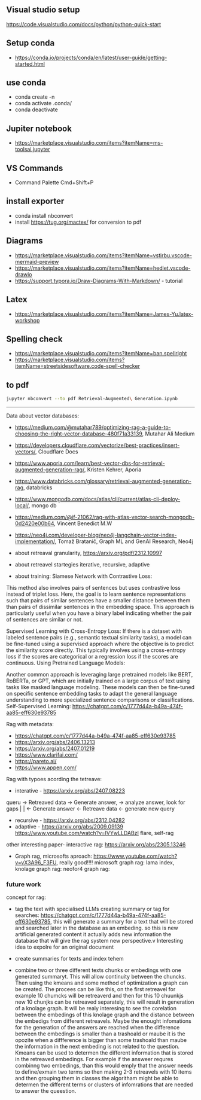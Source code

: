 

## Visual studio setup
https://code.visualstudio.com/docs/python/python-quick-start

## Setup conda
* https://conda.io/projects/conda/en/latest/user-guide/getting-started.html

## use conda
* conda create -n <environmentName>
* conda activate .conda/ 
* conda deactivate

## Jupiter notebook
* https://marketplace.visualstudio.com/items?itemName=ms-toolsai.jupyter

## VS Commands
* Command Palette  Cmd+Shift+P

## install exporter
* conda install nbconvert
* install https://tug.org/mactex/ for conversion to pdf

## Diagrams
* https://marketplace.visualstudio.com/items?itemName=vstirbu.vscode-mermaid-preview
* https://marketplace.visualstudio.com/items?itemName=hediet.vscode-drawio
* https://support.typora.io/Draw-Diagrams-With-Markdown/ - tutorial

## Latex
* https://marketplace.visualstudio.com/items?itemName=James-Yu.latex-workshop

## Spelling check
* https://marketplace.visualstudio.com/items?itemName=ban.spellright
* https://marketplace.visualstudio.com/items?itemName=streetsidesoftware.code-spell-checker

## to pdf
```bash
jupyter nbconvert --to pdf Retrieval-Augmented\ Generation.ipynb
```

-------

Data about vector databases:
* https://medium.com/@mutahar789/optimizing-rag-a-guide-to-choosing-the-right-vector-database-480f71a33139, Mutahar Ali Medium
* https://developers.cloudflare.com/vectorize/best-practices/insert-vectors/,  Cloudflare Docs
* https://www.aporia.com/learn/best-vector-dbs-for-retrieval-augmented-generation-rag/, Kristen Kehrer, Aporia
* https://www.databricks.com/glossary/retrieval-augmented-generation-rag, databricks
* https://www.mongodb.com/docs/atlas/cli/current/atlas-cli-deploy-local/, mongo db 
* https://medium.com/@if-21062/rag-with-atlas-vector-search-mongodb-0d2420e00b64, Vincent Benedict M.W
* https://neo4j.com/developer-blog/neo4j-langchain-vector-index-implementation/, Tomaž Bratanič, Graph ML and GenAI Research, Neo4j

* about retreaval granularity, https://arxiv.org/pdf/2312.10997
* about retreavel startegies iterative, recursive, adaptive
* about training:
Siamese Network with Contrastive Loss:

This method also involves pairs of sentences but uses contrastive loss instead of triplet loss. Here, the goal is to learn sentence representations such that pairs of similar sentences have a smaller distance between them than pairs of dissimilar sentences in the embedding space. This approach is particularly useful when you have a binary label indicating whether the pair of sentences are similar or not.

Supervised Learning with Cross-Entropy Loss:
If there is a dataset with labeled sentence pairs (e.g., semantic textual similarity tasks), a model can be fine-tuned using a supervised approach where the objective is to predict the similarity score directly. This typically involves using a cross-entropy loss if the scores are categorical or a regression loss if the scores are continuous.
Using Pretrained Language Models:

Another common approach is leveraging large pretrained models like BERT, RoBERTa, or GPT, which are initially trained on a large corpus of text using tasks like masked language modeling. These models can then be fine-tuned on specific sentence embedding tasks to adapt the general language understanding to more specialized sentence comparisons or classifications.
Self-Supervised Learning: https://chatgpt.com/c/1777d44a-b49a-474f-aa85-eff630e93785

Rag with metadata:
* https://chatgpt.com/c/1777d44a-b49a-474f-aa85-eff630e93785
* https://arxiv.org/abs/2406.13213
* https://arxiv.org/abs/2407.01219
* https://www.clarifai.com/
* https://pareto.ai/
* https://www.appen.com/

Rag with typoes acording the tetreave:
* interative - https://arxiv.org/abs/2407.08223 

queru -> Retreaved data -> Generate  answer, -> analyze answer, look for gaps 
                                                                    |
                                                                    |
                        <- Generate  answer <- Retreave data <- generate new query 


* recursive - https://arxiv.org/abs/2312.04282
* adaptive - https://arxiv.org/abs/2009.09139
https://www.youtube.com/watch?v=IVYwLLDABzI
flare, self-rag

other interesting paper- interactive rag: https://arxiv.org/abs/2305.13246

* Graph rag,
microsofts aproach: https://www.youtube.com/watch?v=vX3A96_F3FU, really good!!!!
microsoft graph rag:
lama index, knolage graph rag: 
neofor4 graph rag: 




### future work 
concept for rag:

* tag the text with specialised LLMs creating summary or tag for searches:
https://chatgpt.com/c/1777d44a-b49a-474f-aa85-eff630e93785, this will generate a summary for a text that will be stored and searched later in the database as an embeding. so this is new artificial generated content it actually adds new information the database that will give the rag system new perspective.v Interesting idea to expolre for an original document

* create summaries for texts and index tehem
* combine two or three different texts chunks or embedings with one generated summaryt. This will allow continuity between the chuncks. Then using the kmeans and some method of optimization a graph can be created. The procees can be like this, on the first retreavel for example 10 chumcks will be retreaverd and then for this 10 chuunkjs new 10 chunjks can be retreaved separately, this will result in generation of a knolage graph. It will be realy interesing to see the corelation between the embedings of this knolage graph and the distance between the embedigs from different retreavels. Maybe the enought infomations for the generation of the answers are reached when the difference between the embedings is smaller than a trashoald or maube it is the opozite when a diffference is bigger than some trashoald than maube the information in the next embeding is not related to the question. Kmeans can be used to determen the different information that is stored in the retreaved embedings. For example if the answeer requres combinng two embedings, than this would emply that the answer needs to define/exmain two terms so then making 2-3 retreavels with 10 items and then grouping them in classes the algoritham might be able to determen the different terms or clusters of infomrations that are needed to answer the queestion.